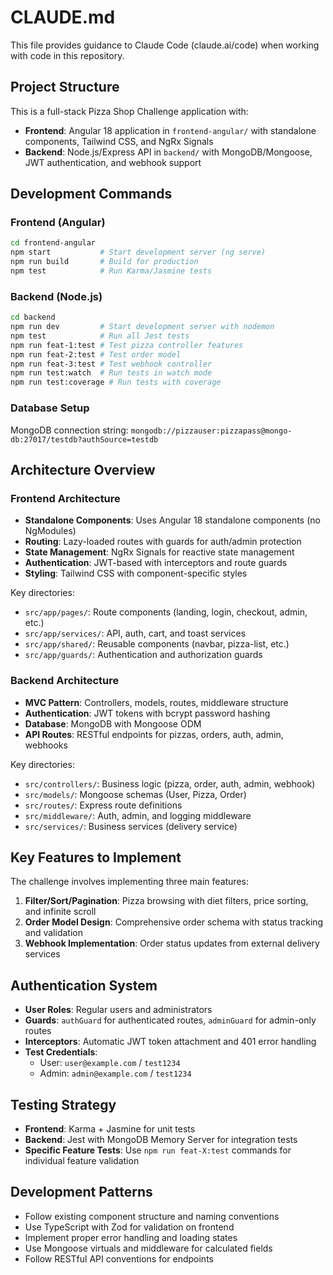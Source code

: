 # CLAUDE.md

This file provides guidance to Claude Code (claude.ai/code) when working with code in this repository.

## Project Structure

This is a full-stack Pizza Shop Challenge application with:
- **Frontend**: Angular 18 application in `frontend-angular/` with standalone components, Tailwind CSS, and NgRx Signals
- **Backend**: Node.js/Express API in `backend/` with MongoDB/Mongoose, JWT authentication, and webhook support

## Development Commands

### Frontend (Angular)
```bash
cd frontend-angular
npm start           # Start development server (ng serve)
npm run build       # Build for production
npm test            # Run Karma/Jasmine tests
```

### Backend (Node.js)
```bash
cd backend
npm run dev         # Start development server with nodemon
npm test            # Run all Jest tests
npm run feat-1:test # Test pizza controller features
npm run feat-2:test # Test order model
npm run feat-3:test # Test webhook controller
npm run test:watch  # Run tests in watch mode
npm run test:coverage # Run tests with coverage
```

### Database Setup
MongoDB connection string: `mongodb://pizzauser:pizzapass@mongo-db:27017/testdb?authSource=testdb`

## Architecture Overview

### Frontend Architecture
- **Standalone Components**: Uses Angular 18 standalone components (no NgModules)
- **Routing**: Lazy-loaded routes with guards for auth/admin protection
- **State Management**: NgRx Signals for reactive state management
- **Authentication**: JWT-based with interceptors and route guards
- **Styling**: Tailwind CSS with component-specific styles

Key directories:
- `src/app/pages/`: Route components (landing, login, checkout, admin, etc.)
- `src/app/services/`: API, auth, cart, and toast services
- `src/app/shared/`: Reusable components (navbar, pizza-list, etc.)
- `src/app/guards/`: Authentication and authorization guards

### Backend Architecture
- **MVC Pattern**: Controllers, models, routes, middleware structure
- **Authentication**: JWT tokens with bcrypt password hashing
- **Database**: MongoDB with Mongoose ODM
- **API Routes**: RESTful endpoints for pizzas, orders, auth, admin, webhooks

Key directories:
- `src/controllers/`: Business logic (pizza, order, auth, admin, webhook)
- `src/models/`: Mongoose schemas (User, Pizza, Order)
- `src/routes/`: Express route definitions
- `src/middleware/`: Auth, admin, and logging middleware
- `src/services/`: Business services (delivery service)

## Key Features to Implement

The challenge involves implementing three main features:

1. **Filter/Sort/Pagination**: Pizza browsing with diet filters, price sorting, and infinite scroll
2. **Order Model Design**: Comprehensive order schema with status tracking and validation
3. **Webhook Implementation**: Order status updates from external delivery services

## Authentication System

- **User Roles**: Regular users and administrators
- **Guards**: `authGuard` for authenticated routes, `adminGuard` for admin-only routes
- **Interceptors**: Automatic JWT token attachment and 401 error handling
- **Test Credentials**:
  - User: `user@example.com` / `test1234`
  - Admin: `admin@example.com` / `test1234`

## Testing Strategy

- **Frontend**: Karma + Jasmine for unit tests
- **Backend**: Jest with MongoDB Memory Server for integration tests
- **Specific Feature Tests**: Use `npm run feat-X:test` commands for individual feature validation

## Development Patterns

- Follow existing component structure and naming conventions
- Use TypeScript with Zod for validation on frontend
- Implement proper error handling and loading states
- Use Mongoose virtuals and middleware for calculated fields
- Follow RESTful API conventions for endpoints